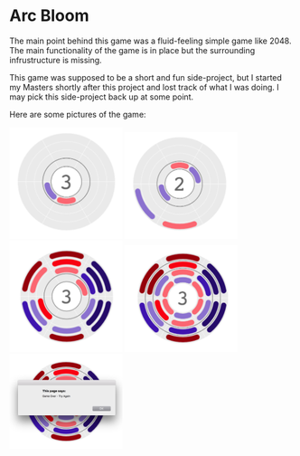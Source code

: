 # Arc Bloom
The main point behind this game was a fluid-feeling simple game like 2048. The main functionality of the game is in place but the surrounding infrustructure is missing.


This game was supposed to be a short and fun side-project, but I started my Masters shortly after this project and lost track of what I was doing. I may pick this side-project back up at some point.

Here are some pictures of the game:

<img src='./img/pic1.png' width='200px'>
<img src='./img/pic2.png' width='200px'>
<img src='./img/pic3.png' width='200px'>
<img src='./img/pic4.png' width='200px'>
<img src='./img/pic5.png' width='200px'>